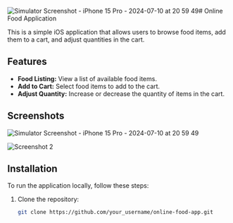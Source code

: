 ![Simulator Screenshot - iPhone 15 Pro - 2024-07-10 at 20 59 49](https://github.com/Nafachri/Assignment2_OnlineFoodApp_NaufalAlFachri/assets/71099136/cb6fdbd6-c69e-458a-99a1-7beccea60b58)# Online Food Application

This is a simple iOS application that allows users to browse food items, add them to a cart, and adjust quantities in the cart.

## Features

- **Food Listing:** View a list of available food items.
- **Add to Cart:** Select food items to add to the cart.
- **Adjust Quantity:** Increase or decrease the quantity of items in the cart.

## Screenshots

![Simulator Screenshot - iPhone 15 Pro - 2024-07-10 at 20 59 49](https://github.com/Nafachri/Assignment2_OnlineFoodApp_NaufalAlFachri/assets/71099136/2751bc2f-f3ff-45a2-b66d-25553e14f9c4)

![Screenshot 2](screenshots/screenshot2.png)

## Installation

To run the application locally, follow these steps:

1. Clone the repository:

   ```bash
   git clone https://github.com/your_username/online-food-app.git

